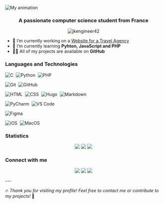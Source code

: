 ![My animation](./assets/readme.gif)
<h3 align="center">A passionate computer science student from France</h3>  

<p align="center"> <img src="https://komarev.com/ghpvc/?username=jkengineer42&label=Profile%20views&color=0e75b6&style=for-the-badge" alt="jkengineer42" /> </p>  

- 🔭 I’m currently working on a [Website for a Travel Agency](https://github.com/jkengineer42/jkengineer42/edit/main/README.md)
- 🌱 I’m currently learning **Pyhton, JavaScript and PHP**
- 👨‍💻 All of my projects are available on **GitHub**

### Languages and Technologies  

![C](https://img.shields.io/badge/-C-000000?style=for-the-badge&logo=C&logoColor=A8B9CC)&nbsp;
![Python](https://img.shields.io/badge/-Python-000000?style=for-the-badge&logo=python)&nbsp;
![PHP](https://img.shields.io/badge/PHP-000000?style=for-the-badge&logo=php&logoColor=white)&nbsp;

![Git](https://img.shields.io/badge/-Git-000000?style=for-the-badge&logo=git)&nbsp;
![GitHub](https://img.shields.io/badge/-GitHub-000000?style=for-the-badge&logo=github)&nbsp;

![HTML](https://img.shields.io/badge/-HTML-000000?style=for-the-badge&logo=HTML5)&nbsp;
![CSS](https://img.shields.io/badge/-CSS-000000?style=for-the-badge&logo=CSS3&logoColor=1572B6)&nbsp;
![Hugo](https://img.shields.io/badge/Hugo-000000?style=for-the-badge&logo=hugo&logoColor=white)&nbsp;
![Markdown](https://img.shields.io/badge/-Markdown-000000?style=for-the-badge&logo=markdown)&nbsp;

![PyCharm](https://img.shields.io/badge/PyCharm-000000.svg?&style=for-the-badge&logo=PyCharm&logoColor=white)&nbsp;
![VS Code](https://img.shields.io/badge/VSCode-000000?style=for-the-badge&logo=visual%20studio%20code&logoColor=white)&nbsp;

![Figma](https://img.shields.io/badge/Figma-000000?style=for-the-badge&logo=figma&logoColor=white)&nbsp;

![iOS](https://img.shields.io/badge/iOS-000000?style=for-the-badge&logo=ios&logoColor=white)&nbsp;
![MacOS](https://img.shields.io/badge/mac%20os-000000?style=for-the-badge&logo=apple&logoColor=white)&nbsp;

### Statistics

<div align="center">
  
![](http://github-profile-summary-cards.vercel.app/api/cards/profile-details?username=jkengineer42&theme=apprentice)
![](http://github-profile-summary-cards.vercel.app/api/cards/repos-per-language?username=jkengineer42&theme=apprentice)
![](http://github-profile-summary-cards.vercel.app/api/cards/most-commit-language?username=jkengineer42&theme=apprentice)

</div>

### Connect with me 

<p align="center">
<a href="https://jk42.live"><img src="https://img.shields.io/badge/Portfolio-000000?style=for-the-badge&logo=About.me&logoColor=white"/></a>
<a href="mailto:jeremie.konda@outlook.fr"><img src="https://img.shields.io/badge/Microsoft_Outlook-000000?style=for-the-badge&logo=microsoft-outlook&logoColor=white"/></a>
<a href="https://www.linkedin.com/in/jeremie-konda/"><img src="https://img.shields.io/badge/LinkedIn-000000?style=for-the-badge&logo=linkedin&logoColor=white"/></a>

</p>
---

🔥 *Thank you for visiting my profile! Feel free to contact me or contribute to my projects!* 🚀
